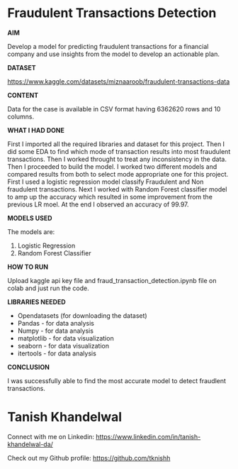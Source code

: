 # Fraudulent Transactions Detection

**AIM**

Develop a model for predicting fraudulent transactions for a financial company and use insights from the model to develop an actionable plan.

**DATASET**

https://www.kaggle.com/datasets/miznaaroob/fraudulent-transactions-data

**CONTENT**

Data for the case is available in CSV format having 6362620 rows and 10 columns.

**WHAT I HAD DONE**

First I imported all the required libraries and dataset for this project. Then I did some EDA to find which mode of transaction results into most fraudulent transactions. Then I worked throught to treat any inconsistency in the data. Then I proceeded to build the model. I worked two different models and compared results from both to select mode appropriate one for this project. First I used a logistic regression model classify Fraudulent and Non fraudulent transactions. Next I worked with Random Forest classifier model to amp up the accuracy which resulted in some improvement from the previous LR moel. At the end I observed an accuracy of 99.97.

**MODELS USED**

The models are:

1. Logistic Regression
2. Random Forest Classifier

**HOW TO RUN**

Upload kaggle api key file and fraud_transaction_detection.ipynb file on colab and just run the code.

**LIBRARIES NEEDED**

* Opendatasets (for downloading the dataset)
* Pandas - for data analysis
* Numpy - for data analysis
* matplotlib - for data visualization
* seaborn - for data visualization
* itertools - for data analysis

**CONCLUSION**

I was successfully able to find the most accurate model to detect fraudlent transactions.

# Tanish Khandelwal

Connect with me on Linkedin: https://www.linkedin.com/in/tanish-khandelwal-da/

Check out my Github profile: https://github.com/tknishh
